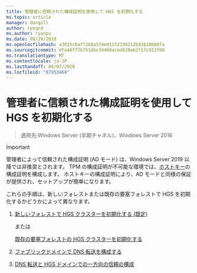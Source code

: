 ```yaml
---
title: 管理者に信頼された構成証明を使用して HGS を初期化する
ms.topic: article
manager: dongill
author: rpsqrd
ms.author: ryanpu
ms.date: 08/29/2018
ms.openlocfilehash: a3015c6af72b8a574ed1152198212b42618bb0fa
ms.sourcegitcommit: dfa48f77b751dbc34409aced628eb2f17c912f08
ms.translationtype: MT
ms.contentlocale: ja-JP
ms.lasthandoff: 08/07/2020
ms.locfileid: "87953468"
---
```

# <a name="initialize-hgs-using-admin-trusted-attestation"></a>管理者に信頼された構成証明を使用して HGS を初期化する

>適用先:Windows Server (半期チャネル)、Windows Server 2016

>[!IMPORTANT]
>管理者によって信頼された構成証明 (AD モード) は、Windows Server 2019 以降では非推奨とされます。 TPM の構成証明が不可能な環境では、[ホストキー](guarded-fabric-initialize-hgs-key-mode.md)の構成証明を構成します。 ホストキーの構成証明により、AD モードと同様の保証が提供され、セットアップが簡単になります。


これらの手順は、新しいフォレストまたは既存の要塞フォレストで HGS を初期化するかどうかによって異なります。

1. [新しいフォレストで HGS クラスターを初期化する (既定)](guarded-fabric-initialize-hgs-ad-mode-default.md)

   または

   [既存の要塞フォレストの HGS クラスターを初期化する](guarded-fabric-initialize-hgs-ad-mode-bastion.md)

2. [ファブリックドメインで DNS 転送を構成する](guarded-fabric-configuring-fabric-dns.md)

3. [DNS 転送と HGS ドメインでの一方向の信頼の構成](guarded-fabric-configure-dns-forwarding-and-trust.md)



